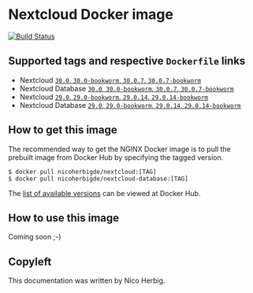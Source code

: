 # Nextcloud Docker image

[![Build Status](https://github.com/nicoherbigio/docker-nextcloud/actions/workflows/build-docker-images.yml/badge.svg)](https://github.com/nicoherbigio/docker-nextcloud/actions/workflows/build-docker-images.yml)

## Supported tags and respective `Dockerfile` links

* Nextcloud [`30.0`, `30.0-bookworm`, `30.0.7`, `30.0.7-bookworm`](https://github.com/nicoherbigio/docker-nextcloud/blob/main/30.0/debian/nextcloud/default/Dockerfile)
* Nextcloud Database [`30.0`, `30.0-bookworm`, `30.0.7`, `30.0.7-bookworm`](https://github.com/nicoherbigio/docker-nextcloud/blob/main/3ß.0/debian/nextcloud-database/default/Dockerfile)
* Nextcloud [`29.0`, `29.0-bookworm`, `29.0.14`, `29.0.14-bookworm`](https://github.com/nicoherbigio/docker-nextcloud/blob/main/29.0/debian/nextcloud/default/Dockerfile)
* Nextcloud Database [`29.0`, `29.0-bookworm`, `29.0.14`, `29.0.14-bookworm`](https://github.com/nicoherbigio/docker-nextcloud/blob/main/29.0/debian/nextcloud-database/default/Dockerfile)

## How to get this image

The recommended way to get the NGINX Docker image is to pull the prebuilt image from Docker Hub by specifying the tagged version.

```console
$ docker pull nicoherbigde/nextcloud:[TAG]
$ docker pull nicoherbigde/nextcloud-database:[TAG]
```

The [list of available versions](https://hub.docker.com/r/nicoherbigde/nextcloud/tags) can be viewed at Docker Hub.

## How to use this image

Coming soon ;-)

## Copyleft

This documentation was written by Nico Herbig.
